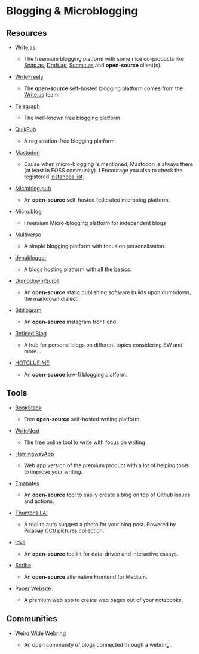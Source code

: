 # Blogging & Microblogging

## Resources

* [Write.as](https://write.as)
  
   * The freemium blogging platform with some nice co-products like [Snap.as](https://snap.as), [Draft.as](https://draft.as), [Submit.as](https://submit.as) and **open-source** client(s).

* [WriteFreely](https://writefreely.org)
  
   - The **open-source** self-hosted blogging platform comes from the [Write.as](https://write.as) team
- [Telegraph](https://telegra.ph)
  
   - The well-known free blogging platform

- [QuikPub](https://quikpub.co)
  
   - A registration-free blogging platform.

- [Mastodon](https://mastodon.online/about)
  
   - Cause when micro-blogging is mentioned, Mastodon is always there (at least in FOSS community). I Encourage you also to check the registered [instances list](https://joinmastodon.org/communities).

- [Microblog.pub](https://github.com/tsileo/microblog.pub)
  
   - An **open-source** self-hosted federated microblog platform.

- [Micro.blog](https://micro.blog)
  
   - Freemium Micro-blogging platform for independent blogs

- [Multiverse](https://multiverse.plus)
  
   - A simple blogging platform with focus on personalisation.

- [dynablogger](https://www.dynablogger.com)
  
   - A blogs hosting platform with all the basics.

- [Dumbdown/Scroll](https://github.com/treenotation/dumbdown/blob/master/scroll/readme.md)
  
   - An **open-source** static publishing software builds upon dumbdown, the markdown dialect.

- [Bibliogram](https://bibliogram.art)
  
   - An **open-source** instagram front-end.

- [Refined Blog](https://refined.blog)
  
   - A hub for personal blogs on different topics considering SW and more…

- [HOTGLUE:ME](https://hotglue.me)
  
   - An **open-source** low-fi blogging platform.

## Tools

* [BookStack](https://www.bookstackapp.com)
  
   * Free **open-source** self-hosted writing platform

* [WriteNext](https://www.writenext.io)
  
   * The free online tool to write with focus on writing

* [HemingwayApp](http://www.hemingwayapp.com)
  
   * Web app version of the premium product with a lot of helping tools to improve your writing.

* [Emanates](https://github.com/emanates/emanates-web)
  
   * An **open-source** tool to easily create a blog on top of Github issues and actions.

* [Thumbnail.AI](https://thumbnail.ai)
  
   * A tool to auto suggest a photo for your blog post. Powered by Pixabay CC0 pictures collection.

* [idyll](https://github.com/idyll-lang/idyll)
  
   * An **open-source** toolkit for data-driven and interactive essays.

* [Scribe](https://sr.ht/~edwardloveall/scribe/)
  
   * An **open-source** alternative Frontend for Medium.

* [Paper Website](https://paperwebsite.com)
  
   * A premium web app to create web pages out of your notebooks.

## Communities

- [Weird Wide Webring](https://github.com/jackmcdade/weird-wide-webring)
  
   - An open community of blogs connected through a webring.
